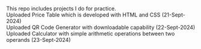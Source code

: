 This repo includes projects I do for practice. <br>
Uploaded Price Table which is developed with HTML and CSS (21-Sept-2024) <br>
Uploaded QR Code Generator with downloadable capability (22-Sept-2024) <br>
Uploaded Calculator with simple arithmetic operations between two operands (23-Sept-2024) <br>
